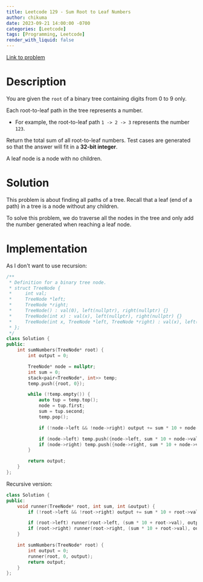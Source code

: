 ```yaml
---
title: Leetcode 129 - Sum Root to Leaf Numbers
author: chikuma
date: 2023-09-21 14:00:00 -0700
categories: [Leetcode]
tags: [Programming, Leetcode]
render_with_liquid: false
---
```


[Link to problem](https://leetcode.com/problems/sum-root-to-leaf-numbers/)

# Description

You are given the `root` of a binary tree containing digits from 0 to 9 only.

Each root-to-leaf path in the tree represents a number.

* For example, the root-to-leaf path `1 -> 2 -> 3` represents the number `123`.

Return the total sum of all root-to-leaf numbers. Test cases are generated so
that the answer will fit in a **32-bit integer**.

A leaf node is a node with no children.

# Solution

This problem is about finding all paths of a tree. Recall that a leaf (end of a
path) in a tree is a node without any children.

To solve this problem, we do traverse all the nodes in the tree and only add the
number generated when reaching a leaf node.

# Implementation

As I don't want to use recursion:

```cpp
/**
 * Definition for a binary tree node.
 * struct TreeNode {
 *     int val;
 *     TreeNode *left;
 *     TreeNode *right;
 *     TreeNode() : val(0), left(nullptr), right(nullptr) {}
 *     TreeNode(int x) : val(x), left(nullptr), right(nullptr) {}
 *     TreeNode(int x, TreeNode *left, TreeNode *right) : val(x), left(left), right(right) {}
 * };
 */
class Solution {
public:
    int sumNumbers(TreeNode* root) {
        int output = 0;

        TreeNode* node = nullptr;
        int sum = 0;
        stack<pair<TreeNode*, int>> temp;
        temp.push({root, 0});

        while (!temp.empty()) {
            auto tup = temp.top();
            node = tup.first;
            sum = tup.second;
            temp.pop();

            if (!node->left && !node->right) output += sum * 10 + node->val;

            if (node->left) temp.push({node->left, sum * 10 + node->val});
            if (node->right) temp.push({node->right, sum * 10 + node->val});
        }

        return output;
    }
};
```

Recursive version:

```cpp
class Solution {
public:
    void runner(TreeNode* root, int sum, int &output) {
        if (!root->left && !root->right) output += sum * 10 + root->val;

        if (root->left) runner(root->left, (sum * 10 + root->val), output);
        if (root->right) runner(root->right, (sum * 10 + root->val), output);
    }

    int sumNumbers(TreeNode* root) {
        int output = 0;
        runner(root, 0, output);
        return output;
    }
};
```